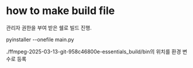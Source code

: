 # how to make build file

관리자 권한을 부여 받은 쉘로 빌드 진행.

pyinstaller --onefile main.py

./ffmpeg-2025-03-13-git-958c46800e-essentials_build/bin의 위치를 환경 변수로 등록
